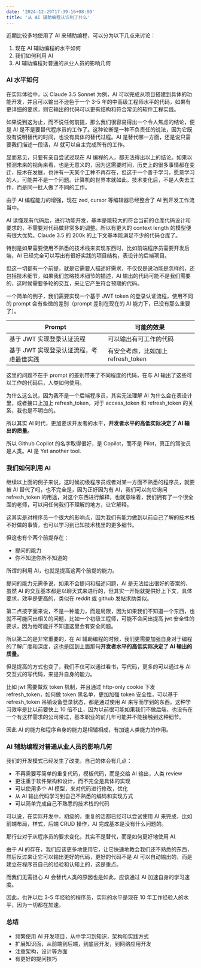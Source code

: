 ```yaml
---
date: '2024-12-29T17:39:16+08:00'
title: '从 AI 辅助编程认识到了什么'
---
```


近期比较多地使用了 AI 来辅助编程，可以分为以下几点来讨论：

1. 现在 AI 辅助编程的水平如何
2. 我们如何利用 AI
3. AI 辅助编程对普通的从业人员的影响几何

### AI 水平如何

在实际体验中，以 Claude 3.5 Sonnet 为例，AI 可以完成从项目搭建到具体的功能开发，并且可以输出不逊色于一个 3-5 年的中高级工程师水平的代码，如果有更详细的要求，则它输出的代码可以更有结构和符合常见的软件工程实践。

如果说到这为止，而不说任何前提，那么我们很容易得出一个令人焦虑的结论，便是 AI 是不是要替代程序员的工作了。这种论断是一种不负责任的说法，因为它既没有说明替代的时间，也没有具体的替代过程。AI 是替代哪一方面，还是说只需要我们描述一段话，AI 就可以自主完成所有的工作。

显而易见，只要有亲自尝试过现在 AI 编程的人，都无法得出以上的结论。如果以预测未来的视角来看，也是无意义的，因为这需要时间，历史上的很多事情都在变迁，技术在发展，也许有一天某个工种不再存在，但这于一个善于学习，愿意学习的人，可能并不是一个问题。计算机的世界本就如此。技术变化后，不是人失去工作，而是同一批人做了不同的工作。

由于 AI 编程能力的增强，现在 zed, cursor 等编辑器已经整合了 AI 到开发工作流当中。

AI 读懂现有代码后，进行功能开发，基本是能较大的符合当前的仓库代码设计和要求的，不需要对代码做非常多的调整。所以有更大的 context length 的模型便有很大优势。Claude 3.5 的 200k 的上下文基本能满足不少的代码仓库了。

特别是如果需要使用不熟悉的技术栈来实现东西时，比如前端程序员需要开发后端，AI 已经完全可以写出有很好实践的项目结构，表设计的后端项目。

但这一切都有一个前提，就是它需要人描述好需求，不仅仅是说功能是怎样的，还包括技术细节，如果我们忽略技术细节的描述，AI 输出的代码可能不是我们需要的，这时候需要多轮的交互，来让它产生符合预期的代码。

一个简单的例子，我们需要实现一个基于 JWT token 的登录认证流程，使用不同的 prompt 会有些微的差别（prompt 差别在现在的 AI 能力下，已没有那么重要了）。

| Prompt | 可能的效果 |
| --- | --- |
| 基于 JWT  实现登录认证流程 | 可以输出有可工作的代码 |
| 基于 JWT  实现登录认证流程，考虑最佳实践 | 有安全考虑，比如加上 refresh_token |

这里的问题不在于 prompt 的差别带来了不同程度的代码，在与 AI 输出了这些可以工作的代码后，人类如何使用。

为什么这么说，因为我不是一个后端程序员，其实无法理解 AI 为什么会在表设计里，或者接口上加上 refresh_token，对于 access_token 和 refresh_token 的关系，我也是不明白的。

所以其实 AI 时代，更加要求开发者的水平，**开发者水平的高低实际决定了 AI 输出的质量。**

所以 Github Copilot 的名字取得很好，是 Copilot，而不是 Pilot，真正的驾驶员是人类。AI 是 Yet another tool.

### 我们如何利用 AI

继续以上面的例子来说，这时候初级程序员或者对某一方面不熟悉的程序员，就要被 AI 替代了吗，也不完全是，因为正好因为有 AI，我们可以向它询问 refresh_token 的用途，对这个东西进行解释，也就意味着，我们拥有了一个很全面的老师，可以问任何我们不理解的地方，让它解释。

这其实是对程序员一个很大的影响点，因为我们有能力做到以前自己了解的技术栈不好做的事情，也可以学习到已知技术栈里的更多细节。

但这也有个两个前提存在：

- 提问的能力
- 你不知道你所不知道的

所谓的利用 AI，也就是提高这两个前提的能力。

提问的能力无需多说，如果不会提问和描述问题，AI 是无法给出很好的答案的，虽然 AI 的交互基本都是以聊天式来进行的，但其实一开始就提供好上下文，具体要求，效率是更高的，类似在 reddit 或 github 发帖求助类似。

第二点按字面来说，不是一种能力，而是局限，因为如果我们不知道一个东西，也就不可能问出相关的问题，比如一个初级工程师，可能不会问出提高 jwt 安全性的要求，因为他可能并不知道这里会有安全问题。

所以第二的是非常重要的，在 AI 辅助编程的时候，我们更需要加强自身对于编程的了解广度和深度，这也是回到上面那句**开发者水平的高低实际决定了 AI 输出的质量。**

但是提高的方式也变了，我们不仅可以通过看书，写代码，更多的可以通过与 AI 交互式的写代码，来提升自身的能力。

比如 jwt 需要做双 token 机制，并且通过 http-only cookie 下发 refresh_token，如何做 token 黑名单，更加加强 token 安全性，可以基于 refresh_token 吊销设备登录状态，都是通过使用 AI 来写而学到的东西。这种学习效率是比以前要快上 10 倍不止，因为以前很可能如果我们不做后端，也没有在一个有这样需求的公司带过，基本职业的前几年可能并不能接触到这种细节。

因此 AI 的能力和程序自身的能力是相辅相成，有加速人类能力的作用。

### AI 辅助编程对普通从业人员的影响几何

我们的开发模式已经发生了改变。自己的体会有几点：

- 不再需要写简单的重复代码，模板代码，而是交给 AI 输出，人类 review
- 更注重于软件架构和设计，而不完全是具体的实现
- 可以使用多个 AI 模型，来对代码进行修改，优化
- 从 AI 输出代码学习到自己不熟悉的编码和实现方式
- 可以简单完成自己不熟悉的技术栈的代码

可以说，在实际开发中，初级的，重复的活都已经可以尝试使用 AI 来完成，比如前端布局，样式，后端 CRUD 操作，AI 完成基本是没有什么问题的。

那行业对于从程序员的要求变化，其实不是替代，而是如何更好地使用 AI.

由于 AI 的存在，我们应该更多地使用它，让它快速地教会我们还不熟悉的东西，然后反过来让它可以输出更好的代码，更好的代码不是 AI 可以自动输出的，而是建立在程序员自己的经验和认知上的，这是重点。

而我们无需担心 AI 会替代人类的原因也是如此，应该通过 AI 加速自身的学习速度。

因此，也许以后 3-5 年经验的程序员，实际的水平是现在 10 年工作经验人的水平，因为一切都在加速。

### 总结

- 频繁使用 AI 开发项目，从中学习到知识，架构和实践方式
- 扩展知识面，从前端到后端，到底层开发，到网络应用开发
- 注重架构，设计等方面
- 有更好的提问技巧
